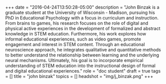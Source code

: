 +++
date = "2016-04-24T13:50:28-05:00"
description = "John Binzak is a graduate student at the University of Wisconsin - Madison, pursuing his PhD in Educational Psychology with a focus in curriculum and instruction. From brains to games, his research focuses on the role of digital and physical active experiences in the development of formalized and abstract knowledge in STEM education. Furthermore, his work explores how informal educational experiences, such as video games, promote engagement and interest in STEM content. Through an educational neuroscience approach, he integrates qualitative and quantitative methods to better understand the relationship between learning and the underlying neural mechanisms.  Ultimately, his goal is to incorporate empirical understanding of STEM education into the instructional design of formal and digital educational experiences."
role = "doc student"
draft = true
tags = []
title = "john binzak"
topics = []
headshot = "img/j_binzak.png"
+++
